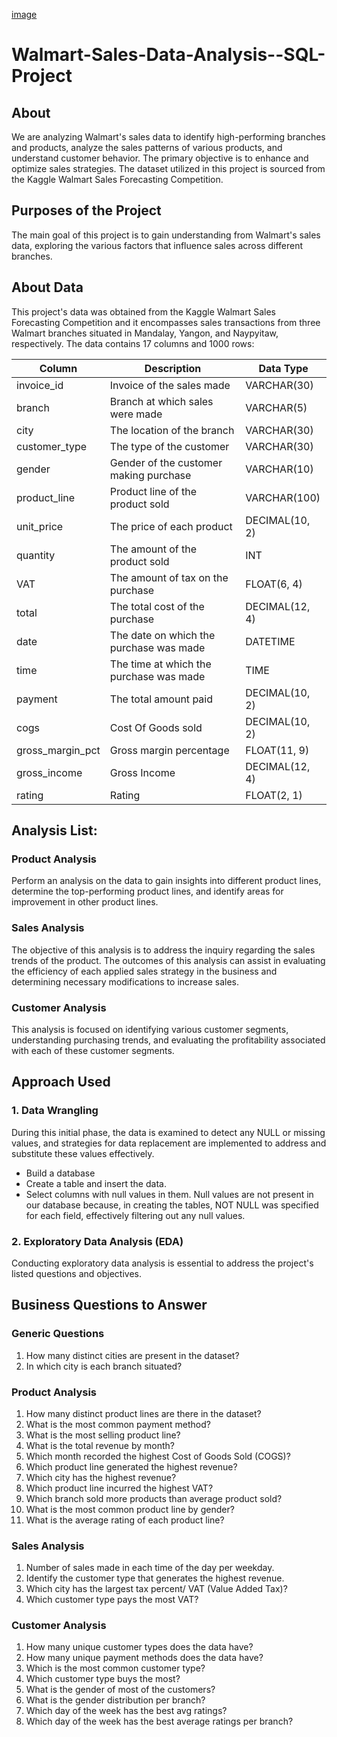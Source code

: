 [image](https://github.com/user-attachments/assets/930cf067-9270-41de-8fe6-41f51a10c165)

# Walmart-Sales-Data-Analysis--SQL-Project

## About
We are analyzing Walmart's sales data to identify high-performing branches and products, analyze the sales patterns of various products, and understand customer behavior. The primary objective is to enhance and optimize sales strategies. The dataset utilized in this project is sourced from the Kaggle Walmart Sales Forecasting Competition.

## Purposes of the Project
The main goal of this project is to gain understanding from Walmart's sales data, exploring the various factors that influence sales across different branches.

## About Data
This project's data was obtained from the Kaggle Walmart Sales Forecasting Competition and it encompasses sales transactions from three Walmart branches situated in Mandalay, Yangon, and Naypyitaw, respectively. The data contains 17 columns and 1000 rows:

| Column             | Description                                | Data Type         |
|--------------------|--------------------------------------------|-------------------|
| invoice_id         | Invoice of the sales made                  | VARCHAR(30)       |
| branch             | Branch at which sales were made            | VARCHAR(5)        |
| city               | The location of the branch                 | VARCHAR(30)       |
| customer_type      | The type of the customer                   | VARCHAR(30)       |
| gender             | Gender of the customer making purchase     | VARCHAR(10)       |
| product_line       | Product line of the product sold           | VARCHAR(100)      |
| unit_price         | The price of each product                  | DECIMAL(10, 2)    |
| quantity           | The amount of the product sold             | INT               |
| VAT                | The amount of tax on the purchase          | FLOAT(6, 4)       |
| total              | The total cost of the purchase             | DECIMAL(12, 4)    |
| date               | The date on which the purchase was made    | DATETIME          |
| time               | The time at which the purchase was made    | TIME              |
| payment            | The total amount paid                      | DECIMAL(10, 2)    |
| cogs               | Cost Of Goods sold                         | DECIMAL(10, 2)    |
| gross_margin_pct   | Gross margin percentage                    | FLOAT(11, 9)      |
| gross_income       | Gross Income                               | DECIMAL(12, 4)    |
| rating             | Rating                                     | FLOAT(2, 1)       |

## Analysis List:

### Product Analysis
Perform an analysis on the data to gain insights into different product lines, determine the top-performing product lines, and identify areas for improvement in other product lines.

### Sales Analysis
The objective of this analysis is to address the inquiry regarding the sales trends of the product. The outcomes of this analysis can assist in evaluating the efficiency of each applied sales strategy in the business and determining necessary modifications to increase sales.

### Customer Analysis
This analysis is focused on identifying various customer segments, understanding purchasing trends, and evaluating the profitability associated with each of these customer segments.

## Approach Used

### 1. Data Wrangling
During this initial phase, the data is examined to detect any NULL or missing values, and strategies for data replacement are implemented to address and substitute these values effectively.

- Build a database
- Create a table and insert the data.
- Select columns with null values in them. Null values are not present in our database because, in creating the tables, NOT NULL was specified for each field, effectively filtering out any null values.


### 2. Exploratory Data Analysis (EDA)
Conducting exploratory data analysis is essential to address the project's listed questions and objectives.

## Business Questions to Answer

### Generic Questions
1. How many distinct cities are present in the dataset?
2. In which city is each branch situated?

### Product Analysis
1. How many distinct product lines are there in the dataset?
2. What is the most common payment method?
3. What is the most selling product line?
4. What is the total revenue by month?
5. Which month recorded the highest Cost of Goods Sold (COGS)?
6. Which product line generated the highest revenue?
7. Which city has the highest revenue?
8. Which product line incurred the highest VAT?
9. Which branch sold more products than average product sold?
10. What is the most common product line by gender?
11. What is the average rating of each product line?

### Sales Analysis
1. Number of sales made in each time of the day per weekday.
2. Identify the customer type that generates the highest revenue.
3. Which city has the largest tax percent/ VAT (Value Added Tax)?
4. Which customer type pays the most VAT?

### Customer Analysis
1. How many unique customer types does the data have?
2. How many unique payment methods does the data have?
3. Which is the most common customer type?
4. Which customer type buys the most?
5. What is the gender of most of the customers?
6. What is the gender distribution per branch?
7. Which day of the week has the best avg ratings?
8. Which day of the week has the best average ratings per branch?
